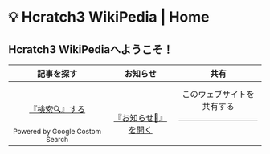 # 💡 Hcratch3 WikiPedia | Home

## Hcratch3 WikiPediaへようこそ！

| 記事を探す | お知らせ　| 共有 |
| :-: | :-: | :-: |
| <br><br> [『検索🔍️』する](search.md) <br><br> <sub>Powered by Google Costom Search</sub> | <br><br> [『お知らせ📢』を開く](announce.md) | このウェブサイトを共有する <br> <hr> <br> <a href="http://www.facebook.com/share.php?u=https://hcratch3.github.io/wiki" rel="nofollow noopener" target="_blank"><i class="fa-brands fa-facebook"></i></a>
